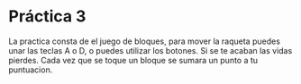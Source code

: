  # Práctica 3
La practica consta de el juego de bloques, para mover la raqueta puedes unar las teclas A o D, o puedes utilizar los botones. Si se te acaban las vidas pierdes. Cada vez que se toque un bloque se sumara un punto a tu puntuacion.